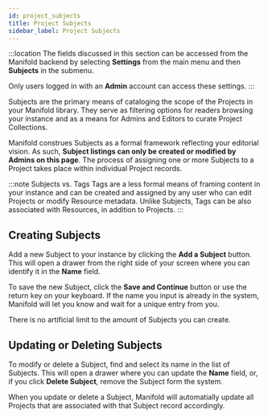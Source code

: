 ```yaml
---
id: project_subjects
title: Project Subjects
sidebar_label: Project Subjects
---
```


:::location
The fields discussed in this section can be accessed from the Manifold backend by selecting **Settings** from the main menu and then **Subjects** in the submenu.

Only users logged in with an **Admin** account can access these settings.
:::

Subjects are the primary means of cataloging the scope of the Projects in your Manifold library. They serve as filtering options for readers browsing your instance and as a means for Admins and Editors to curate Project Collections.

Manifold construes Subjects as a formal framework reflecting your editorial vision. As such, **Subject listings can only be created or modified by Admins on this page**. The process of assigning one or more Subjects to a Project takes place within individual Project records.

:::note Subjects vs. Tags
Tags are a less formal means of framing content in your instance and can be created and assigned by any user who can edit Projects or modify Resource metadata. Unlike Subjects, Tags can be also associated with Resources, in addition to Projects.
:::

## Creating Subjects

Add a new Subject to your instance by clicking the **Add a Subject** button. This will open a drawer from the right side of your screen where you can identify it in the **Name** field.

To save the new Subject, click the **Save and Continue** button or use the return key on your keyboard. If the name you input is already in the system, Manifold will let you know and wait for a unique entry from you.

There is no artificial limit to the amount of Subjects you can create.

## Updating or Deleting Subjects

To modify or delete a Subject, find and select its name in the list of Subjects. This will open a drawer where you can update the **Name** field, or, if you click **Delete Subject**, remove the Subject form the system.

When you update or delete a Subject, Manifold will automatially update all Projects that are associated with that Subject record accordingly.
